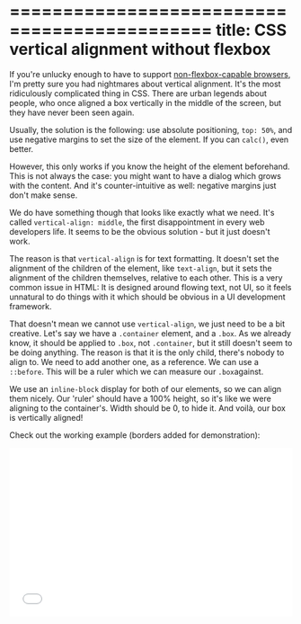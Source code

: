 =============================================
title: CSS vertical alignment without flexbox 
=============================================

If you're unlucky enough to have to support [non-flexbox-capable browsers][1],
I'm pretty sure you had nightmares about vertical alignment. It's the most
ridiculously complicated thing in CSS. There are urban legends about people,
who once aligned a box vertically in the middle of the screen, but they have
never been seen again. 

<!--  TEASER -->

Usually, the solution is the following: use absolute positioning, `top: 50%`,
and use negative margins to set the size of the element. If you can `calc()`, 
even better. 

However, this only works if you know the height of the element beforehand. 
This is not always the case: you might want to have a dialog which grows with
the content. And it's counter-intuitive as well: negative margins just don't make sense. 

We do have something though that looks like exactly what we need. It's called
`vertical-align: middle`, the first disappointment in every web developers life. 
It seems to be the obvious solution - but it just doesn't work. 

The reason is that `vertical-align` is for text formatting. It doesn't set the alignment 
of the children of the element, like `text-align`, but it sets the alignment 
of the children themselves, relative to each other. This is a very common issue
in HTML: It is designed around flowing text, not UI, so it feels unnatural 
to do things with it which should be obvious in a UI development framework. 

That doesn't mean we cannot use `vertical-align`, we just need to be a bit creative. 
Let's say we have a `.container` element, and a `.box`. As we already know, it should be applied 
to `.box`, not `.container`, but it still doesn't seem to be doing anything. The reason is that
it is the only child, there's nobody to align to. We need to add another one, as a reference. 
We can use a `::before`. This will be a ruler which we can measure our `.box`against. 

We use an `inline-block` display for both of our elements, so
we can align them nicely. Our 'ruler' should have a 100% height, so it's like we were aligning 
to the container's. Width should be 0, to hide it. And voilà, our box is vertically aligned! 

Check out the working example (borders added for demonstration):

<iframe width="100%" height="300" src="//jsfiddle.net/hx00epqu/18/embedded/html,css,result/?accentColor=%237f262&menuColor=%23E5E5E&bodyColor=%23fff&fontColor=%23333" allowfullscreen="allowfullscreen" frameborder="0"></iframe>

[1]: http://caniuse.com/#feat=flexbox
